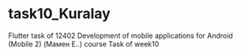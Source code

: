 # task10_Kuralay
Flutter task of 12402 Development of mobile applications for Android (Mobile 2) (Мамен Е..) course
Task of week10
